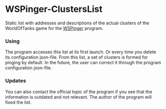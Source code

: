 # WSPinger-ClustersList
Static list with addresses and descriptions of the actual clusters of the WorldOfTanks game for the [WSPinger](https://koreanrandom.com/forum/topic/41957-) program.

### Using
The program accesses this list at its first launch. Or every time you delete its configuration json-file. From this list, a set of clusters is formed for pinging by default. In the future, the user can correct it through the program configuration json-file.

### Updates
You can also contact the official topic of the program if you see that the information is outdated and not relevant. The author of the program will fixed the list.